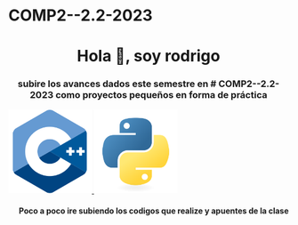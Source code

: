 # COMP2--2.2-2023
<h1 align="center">Hola 👋, soy rodrigo</h1>
<h3 align="center">subire los avances dados este semestre en # COMP2--2.2-2023 como proyectos pequeños en forma de práctica</ h3>

<p align="left"> <a href="https://www.w3schools.com/cpp/" target="_blank" rel="noreferrer"> <img src="https://raw.githubusercontent.com/devicons/devicon/master/icons/cplusplus/cplusplus-original.svg" alt="cplusplus" width="150" height="150"/> </a> <a href="https://www.python.org" target="_blank" rel="noreferrer"> <img src="https://raw.githubusercontent.com/devicons/devicon/master/icons/python/python-original.svg" alt="python" width="150" height="150"/> </a> </p>
<h4 align="right">Poco a poco ire subiendo los codigos que realize y apuentes de la clase </ h4>

